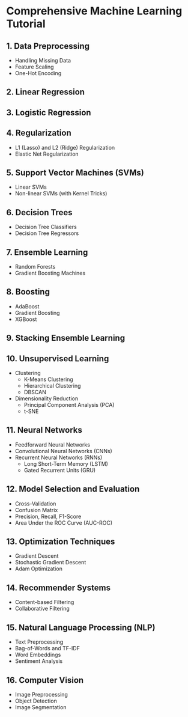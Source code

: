 # Comprehensive Machine Learning Tutorial

## 1. Data Preprocessing

* Handling Missing Data
* Feature Scaling
* One-Hot Encoding

## 2. Linear Regression

## 3. Logistic Regression

## 4. Regularization

* L1 (Lasso) and L2 (Ridge) Regularization
* Elastic Net Regularization

## 5. Support Vector Machines (SVMs)

* Linear SVMs
* Non-linear SVMs (with Kernel Tricks)

## 6. Decision Trees

* Decision Tree Classifiers
* Decision Tree Regressors

## 7. Ensemble Learning

* Random Forests
* Gradient Boosting Machines

## 8. Boosting

* AdaBoost
* Gradient Boosting
* XGBoost

## 9. Stacking Ensemble Learning

## 10. Unsupervised Learning

* Clustering
  * K-Means Clustering
  * Hierarchical Clustering
  * DBSCAN
* Dimensionality Reduction
  * Principal Component Analysis (PCA)
  * t-SNE

## 11. Neural Networks

* Feedforward Neural Networks
* Convolutional Neural Networks (CNNs)
* Recurrent Neural Networks (RNNs)
  * Long Short-Term Memory (LSTM)
  * Gated Recurrent Units (GRU)

## 12. Model Selection and Evaluation

* Cross-Validation
* Confusion Matrix
* Precision, Recall, F1-Score
* Area Under the ROC Curve (AUC-ROC)

## 13. Optimization Techniques

* Gradient Descent
* Stochastic Gradient Descent
* Adam Optimization

## 14. Recommender Systems

* Content-based Filtering
* Collaborative Filtering

## 15. Natural Language Processing (NLP)

* Text Preprocessing
* Bag-of-Words and TF-IDF
* Word Embeddings
* Sentiment Analysis

## 16. Computer Vision

* Image Preprocessing
* Object Detection
* Image Segmentation
